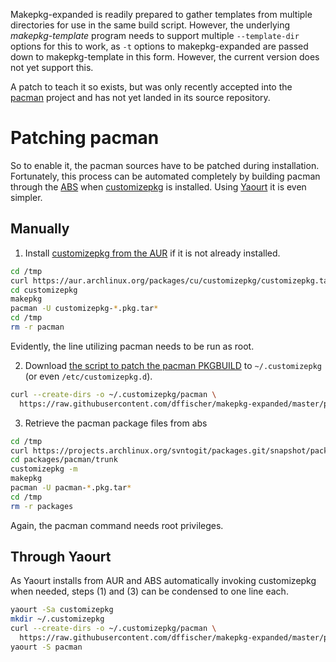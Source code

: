 Makepkg-expanded is readily prepared to gather templates from multiple directories for use in the same build script. However, the underlying _makepkg-template_ program needs to support multiple `--template-dir` options for this to work, as `-t` options to makepkg-expanded are passed down to makepkg-template in this form. However, the current version does not yet support this.

A patch to teach it so exists, but was only recently accepted into the [pacman](https://www.archlinux.org/pacman/) project and has not yet landed in its source repository.


# Patching pacman

So to enable it, the pacman sources have to be patched during installation. Fortunately, this process can be automated completely by building pacman through the [ABS](https://wiki.archlinux.org/index.php/Arch_Build_System) when [customizepkg](https://github.com/ava1ar/customizepkg) is installed. Using [Yaourt](https://github.com/archlinuxfr/yaourt) it is even simpler.


## Manually

1. Install [customizepkg from the AUR](https://aur.archlinux.org/packages/customizepkg) if it is not already installed.

  ```bash
  cd /tmp
  curl https://aur.archlinux.org/packages/cu/customizepkg/customizepkg.tar.gz | tar xz
  cd customizepkg
  makepkg
  pacman -U customizepkg-*.pkg.tar*
  cd /tmp
  rm -r pacman
  ```

  Evidently, the line utilizing pacman needs to be run as root.

2. Download [the script to patch the pacman PKGBUILD](pacman.custom) to `~/.customizepkg` (or even `/etc/customizepkg.d`).

  ```bash
  curl --create-dirs -o ~/.customizepkg/pacman \
    https://raw.githubusercontent.com/dffischer/makepkg-expanded/master/pacman.custom
  ```

3. Retrieve the pacman package files from abs

  ```bash
  cd /tmp
  curl https://projects.archlinux.org/svntogit/packages.git/snapshot/packages/core.tar.xz | tar xz
  cd packages/pacman/trunk
  customizepkg -m
  makepkg
  pacman -U pacman-*.pkg.tar*
  cd /tmp
  rm -r packages
  ```

  Again, the pacman command needs root privileges.


## Through Yaourt

As Yaourt installs from AUR and ABS automatically invoking customizepkg when needed, steps (1) and (3) can be  condensed to one line each.

```bash
yaourt -Sa customizepkg
mkdir ~/.customizepkg
curl --create-dirs -o ~/.customizepkg/pacman \
  https://raw.githubusercontent.com/dffischer/makepkg-expanded/master/pacman.custom
yaourt -S pacman
```

